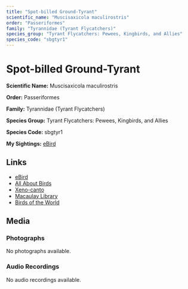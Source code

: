 ```yaml
---
title: "Spot-billed Ground-Tyrant"
scientific_name: "Muscisaxicola maculirostris"
order: "Passeriformes"
family: "Tyrannidae (Tyrant Flycatchers)"
species_group: "Tyrant Flycatchers: Pewees, Kingbirds, and Allies"
species_code: "sbgtyr1"
---
```


# Spot-billed Ground-Tyrant

**Scientific Name:** Muscisaxicola maculirostris

**Order:** Passeriformes

**Family:** Tyrannidae (Tyrant Flycatchers)

**Species Group:** Tyrant Flycatchers: Pewees, Kingbirds, and Allies

**Species Code:** sbgtyr1

**My Sightings:** [eBird](https://ebird.org/lifelist?r=world&time=life&spp=sbgtyr1)

## Links
* [eBird](https://ebird.org/species/sbgtyr1) 
* [All About Birds](https://www.allaboutbirds.org/guide/sbgtyr1) 
* [Xeno-canto](https://www.xeno-canto.org/species/muscisaxicola-maculirostris) 
* [Macaulay Library](https://search.macaulaylibrary.org/catalog?taxonCode=sbgtyr1&sort=rating_rank_desc)
* [Birds of the World](https://birdsoftheworld.org/bow/species/sbgtyr1)

## Media
### Photographs
No photographs available.

### Audio Recordings
No audio recordings available.
